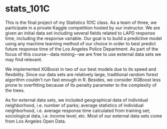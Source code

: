 # stats_101C
This is the final project of my Statistics 101C class. As a team of three, we participate in a private Kaggle competition hosted by our instructor. We are given an initial data set including several fields related to LAPD response time, including the response variable. Our goal is to build a predictive model using any machine learning method of our choice in order to best predict future response time of the Los Angeles Police Department. As part of the focus of this course--data mining--we are free to use external data sets we may find relevant.

We implemented XGBoost in two of our best models due to its speed and flexibility. Since our data sets are relatively large, traditional random forest algorithm couldn't run fast enough in R. Besides, we consider XGBoost less prone to overfitting because of its penalty parameter to the complexity of the trees.

As for external data sets, we included geographical data of individual neighborhood, i.e. number of parks; average statistics of individual neighborhood, i.e. average response time calculated from training set; sociological data, i.e. income level; etc. Most of our external data sets come from Los Angeles Open Data.
